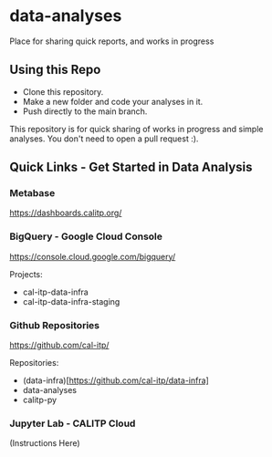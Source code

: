 # data-analyses
Place for sharing quick reports, and works in progress

## Using this Repo

* Clone this repository.
* Make a new folder and code your analyses in it.
* Push directly to the main branch.

This repository is for quick sharing of works in progress and simple analyses.
You don't need to open a pull request :).

## Quick Links - Get Started in Data Analysis

### Metabase

https://dashboards.calitp.org/

### BigQuery - Google Cloud Console

https://console.cloud.google.com/bigquery/

Projects:  
* cal-itp-data-infra  
* cal-itp-data-infra-staging

### Github Repositories

https://github.com/cal-itp/

Repositories:  
* (data-infra)[https://github.com/cal-itp/data-infra]  
* data-analyses
* calitp-py

### Jupyter Lab - CALITP Cloud

(Instructions Here)
